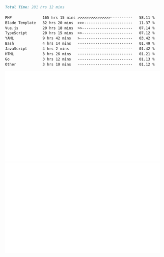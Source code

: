 <!--START_SECTION:waka-->

```markdown
Total Time: 281 hrs 12 mins

PHP              165 hrs 15 mins >>>>>>>>>>>>>>>----------   58.11 %
Blade Template   32 hrs 20 mins  >>>----------------------   11.37 %
Vue.js           20 hrs 18 mins  >>-----------------------   07.14 %
TypeScript       20 hrs 15 mins  >>-----------------------   07.12 %
YAML             9 hrs 42 mins   >------------------------   03.42 %
Bash             4 hrs 14 mins   -------------------------   01.49 %
JavaScript       4 hrs 2 mins    -------------------------   01.42 %
HTML             3 hrs 26 mins   -------------------------   01.21 %
Go               3 hrs 12 mins   -------------------------   01.13 %
Other            3 hrs 10 mins   -------------------------   01.12 %
```

<!--END_SECTION:waka-->
<p align="center">
    <img src="https://raw.githubusercontent.com/rjp2525/rjp2525/output/generated/overview.svg">
    <img src="https://raw.githubusercontent.com/rjp2525/rjp2525/output/generated/languages.svg">
</p>
